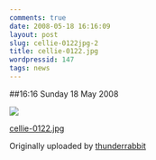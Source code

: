 ```yaml
---
comments: true
date: 2008-05-18 16:16:09
layout: post
slug: cellie-0122jpg-2
title: cellie-0122.jpg
wordpressid: 147
tags: news
---
```


##16:16 Sunday 18 May 2008


[![](http://farm4.static.flickr.com/3251/2500675427_de6263222b.jpg)](http://www.flickr.com/photos/thunderrabbit/2500675427/)
  


[cellie-0122.jpg](http://www.flickr.com/photos/thunderrabbit/2500675427/)
  

Originally uploaded by [thunderrabbit](http://www.flickr.com/people/thunderrabbit/)





  

